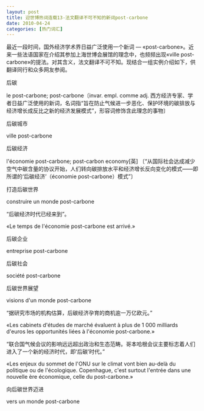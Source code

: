 ```yaml
---
layout: post
title: 迎世博热词连载13-法文翻译不可不知的新词post-carbone
date: 2010-04-24
categories: [热门词汇]  
---
```


最近一段时间，国外经济学术界日益广泛使用一个新词 — «post-carbone»。近来一些法语国家在介绍其参加上海世博会展馆的理念中，也频频出现«ville post-carbone»的提法。对其含义，法文翻译不可不知。现结合一组实例介绍如下，供翻译同行和众多网友参阅。

后碳

le post-carbone; post-carbone〔invar. empl. comme adj. 西方经济专家、学者日益广泛使用的新词，名词指“旨在防止气候进一步恶化、保护环境的碳排放与经济增长成反比之新的经济发展模式”，形容词修饰含此理念的事物〕



后碳城市

ville post-carbone

后碳经济

l'économie post-carbone; post-carbon economy[英] 〔“从国际社会达成减少空气中碳含量的协议开始，人们转向碳排放水平和经济增长反向变化的模式——即所谓的‘后碳经济’（économie post-carbone）模式”〕

打造后碳世界

construire un monde post-carbone

“后碳经济时代已经来到”。

«Le temps de l'économie post-carbone est arrivé.»

后碳企业

entreprise post-carbone

后碳社会

société post-carbone

后碳世界展望

visions d'un monde post-carbone

“据研究市场的机构估算，后碳经济孕育的商机逾一万亿欧元。”

«Les cabinets d'études de marché évaluent à plus de 1 000 milliards d'euros les opportunités liées à l'économie post-carbone.»

“联合国气候会议的影响远远超出政治和生态范畴。哥本哈根会议主要标志着人们进入了一个新的经济时代，即‘后碳’时代。”

«Les enjeux du sommet de l'ONU sur le climat vont bien au-delà du politique ou de l'écologique. Copenhague, c'est surtout l'entrée dans une nouvelle ère économique, celle du post-carbone.»

向后碳世界迈进

vers un monde post-carbone
